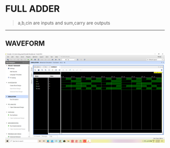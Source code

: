 # FULL ADDER
   >a,b,cin are inputs and sum,carry are outputs
 ---
 
 ## WAVEFORM
 
 ![waveform](/waveform.png)

